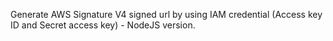 Generate AWS Signature V4 signed url by using IAM credential (Access key ID and Secret access key) - NodeJS version.
